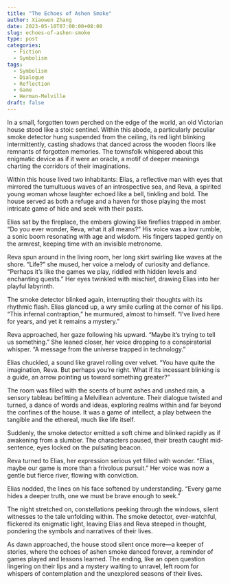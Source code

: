 ```yaml
---
title: "The Echoes of Ashen Smoke"
author: Xiaowen Zhang
date: 2023-05-10T07:00:00+08:00
slug: echoes-of-ashen-smoke
type: post
categories:
  - Fiction
  - Symbolism
tags:
  - Symbolism
  - Dialogue
  - Reflection
  - Game
  - Herman-Melville
draft: false
---
```


In a small, forgotten town perched on the edge of the world, an old Victorian house stood like a stoic sentinel. Within this abode, a particularly peculiar smoke detector hung suspended from the ceiling, its red light blinking intermittently, casting shadows that danced across the wooden floors like remnants of forgotten memories. The townsfolk whispered about this enigmatic device as if it were an oracle, a motif of deeper meanings charting the corridors of their imaginations.

Within this house lived two inhabitants: Elias, a reflective man with eyes that mirrored the tumultuous waves of an introspective sea, and Reva, a spirited young woman whose laughter echoed like a bell, tinkling and bold. The house served as both a refuge and a haven for those playing the most intricate game of hide and seek with their pasts.

Elias sat by the fireplace, the embers glowing like fireflies trapped in amber. “Do you ever wonder, Reva, what it all means?” His voice was a low rumble, a sonic boom resonating with age and wisdom. His fingers tapped gently on the armrest, keeping time with an invisible metronome.

Reva spun around in the living room, her long skirt swirling like waves at the shore. “Life?” she mused, her voice a melody of curiosity and defiance. “Perhaps it’s like the games we play, riddled with hidden levels and enchanting quests.” Her eyes twinkled with mischief, drawing Elias into her playful labyrinth.

The smoke detector blinked again, interrupting their thoughts with its rhythmic flash. Elias glanced up, a wry smile curling at the corner of his lips. “This infernal contraption,” he murmured, almost to himself. “I’ve lived here for years, and yet it remains a mystery.”

Reva approached, her gaze following his upward. “Maybe it’s trying to tell us something.” She leaned closer, her voice dropping to a conspiratorial whisper. “A message from the universe trapped in technology.”

Elias chuckled, a sound like gravel rolling over velvet. “You have quite the imagination, Reva. But perhaps you’re right. What if its incessant blinking is a guide, an arrow pointing us toward something greater?”

The room was filled with the scents of burnt ashes and unshed rain, a sensory tableau befitting a Melvillean adventure. Their dialogue twisted and turned, a dance of words and ideas, exploring realms within and far beyond the confines of the house. It was a game of intellect, a play between the tangible and the ethereal, much like life itself.

Suddenly, the smoke detector emitted a soft chime and blinked rapidly as if awakening from a slumber. The characters paused, their breath caught mid-sentence, eyes locked on the pulsating beacon.

Reva turned to Elias, her expression serious yet filled with wonder. “Elias, maybe our game is more than a frivolous pursuit.” Her voice was now a gentle but fierce river, flowing with conviction.

Elias nodded, the lines on his face softened by understanding. “Every game hides a deeper truth, one we must be brave enough to seek.”

The night stretched on, constellations peeking through the windows, silent witnesses to the tale unfolding within. The smoke detector, ever-watchful, flickered its enigmatic light, leaving Elias and Reva steeped in thought, pondering the symbols and narratives of their lives.

As dawn approached, the house stood silent once more—a keeper of stories, where the echoes of ashen smoke danced forever, a reminder of games played and lessons learned. The ending, like an open question lingering on their lips and a mystery waiting to unravel, left room for whispers of contemplation and the unexplored seasons of their lives.